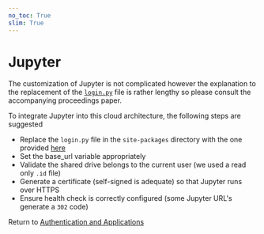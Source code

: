 ```yaml
---
no_toc: True
slim: True
---
```

# Jupyter

The customization of Jupyter is not complicated however the explanation to the replacement of the [`login.py`](https://github.com/WestHealth/scipy2020/tree/master/cloud_infrastructure/supplemental_code/jupyter/login.py) file is rather lengthy so please consult the accompanying proceedings paper.

To integrate Jupyter into this cloud architecture, the following steps are suggested

   * Replace the `login.py` file in the `site-packages` directory with the one provided [here](https://github.com/WestHealth/scipy2020/tree/master/cloud_infrastructure/supplemental_code/jupyter/login.py)
   * Set the base_url variable appropriately
   * Validate the shared drive belongs to the current user (we used a read only `.id` file)
   * Generate a certificate (self-signed is adequate) so that Jupyter runs over HTTPS
   * Ensure health check is correctly configured (some Jupyter URL's generate a `302` code)

Return to [Authentication and Applications](integration.md)

